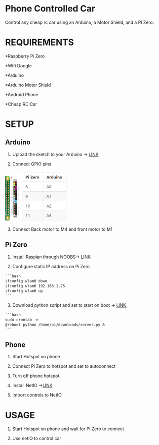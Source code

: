 # Phone Controlled Car


Control any cheap rc car using an Arduino, a Motor Shield, and a PI Zero.
# REQUIREMENTS

*Raspberry Pi Zero

*Wifi Dongle

*Arduino

*Arduino Motor Shield

*Android Phone

*Cheap RC Car

# SETUP


Arduino
-----
  1. Upload the sketch to your Arduino -> <a href="https://github.com/jdial1/Phone-Controlled-RC-Car/blob/master/Arduino/Arduino%20RC%20Car%20Sketch">LINK</a>

  2. Connect GPIO pins

<img src="https://github.com/jdial1/Phone-Controlled-RC-Car/blob/master/images/Pi-Zero-GPIO-PINOUT.PNG" Width=10%></img><img src="https://github.com/jdial1/Phone-Controlled-RC-Car/blob/master/images/Pi-table.PNG" Width=30%></img>

  3. Connect Back motor to M4 and front motor to M1

Pi Zero
-----
  1. Install Raspian through NOOBS-> <a href="https://www.raspberrypi.org/downloads/noobs/">LINK</a>

  2. Configure static IP address on Pi Zero
  
    ```bash
    ifconfig wlan0 down
    ifconfig wlan0 192.168.1.25
    ifconfig wlan0 up
    ```
  3. Download python script and set to start on boot -> <a href="https://github.com/jdial1/Phone-Controlled-RC-Car/blob/master/Ras%20Pi%20Zero/Python%20server%20script">LINK</a>
  
    ```bash
    sudo crontab -e
    @reboot python /home/pi/downloads/server.py &
    ```


Phone
-----
  1. Start Hotspot on phone

  2. Connect Pi Zero to hotspot and set to autoconnect

  3. Turn off phone hotspot

  4. Install NetIO -><a href="https://play.google.com/store/apps/details?id=com.luvago.netio&hl=en">LINK</a>

  5. Import controls to NetIO



# USAGE

  1. Start Hotspot on phone and wait for Pi Zero to connect

  2. Use netIO to control car
